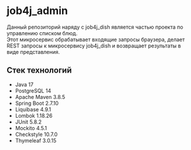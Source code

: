 # job4j_admin

Данный репозиторий наряду с job4j_dish является частью проекта по управлению списком блюд.  
Этот микросервис обрабатывает входящие запросы браузера, делает REST запросы к микросервису job4j_dish
и возвращает результаты в виде представления.

## Стек технологий
* Java 17
* PostgreSQL 14
* Apache Maven 3.8.5
* Spring Boot 2.7.10
* Liquibase 4.9.1
* Lombok 1.18.26
* JUnit 5.8.2
* Mockito 4.5.1
* Checkstyle 10.7.0
* Thymeleaf 3.0.15